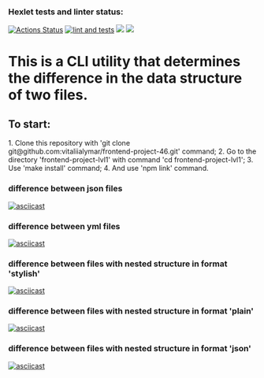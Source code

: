 ### Hexlet tests and linter status:
[![Actions Status](https://github.com/vitaliialymar/frontend-project-46/workflows/hexlet-check/badge.svg)](https://github.com/vitaliialymar/frontend-project-46/actions)  [![lint and tests](https://github.com/vitaliialymar/frontend-project-46/actions/workflows/gitHub-actions.yml/badge.svg)](https://github.com/vitaliialymar/frontend-project-46/actions/workflows/gitHub-actions.yml)
  <a href="https://codeclimate.com/github/vitaliialymar/frontend-project-46/maintainability"><img src="https://api.codeclimate.com/v1/badges/2f8400fe2af51b4197cb/maintainability" /></a>  <a href="https://codeclimate.com/github/vitaliialymar/frontend-project-46/test_coverage"><img src="https://api.codeclimate.com/v1/badges/2f8400fe2af51b4197cb/test_coverage" /></a>

<h1>This is a CLI utility that determines the difference in the data structure of two files.</h1>

<h2>To start:</h2>
1. Clone this repository with 'git clone git@github.com:vitaliialymar/frontend-project-46.git' command;
2. Go to the directory 'frontend-project-lvl1' with command 'cd frontend-project-lvl1';
3. Use 'make install' command;
4. And use 'npm link' command.

<h3>difference between json files</h3>

[![asciicast](https://asciinema.org/a/7K1FKuWBJun0VOzQWfYaa6Un6.svg)](https://asciinema.org/a/7K1FKuWBJun0VOzQWfYaa6Un6)

<h3>difference between yml files</h3>

[![asciicast](https://asciinema.org/a/524999.svg)](https://asciinema.org/a/524999)

<h3>difference between files with nested structure in format 'stylish'</h3>

[![asciicast](https://asciinema.org/a/526634.svg)](https://asciinema.org/a/526634)

<h3>difference between files with nested structure in format 'plain'</h3>

[![asciicast](https://asciinema.org/a/526662.svg)](https://asciinema.org/a/526662)

<h3>difference between files with nested structure in format 'json'</h3>

[![asciicast](https://asciinema.org/a/526688.svg)](https://asciinema.org/a/526688)